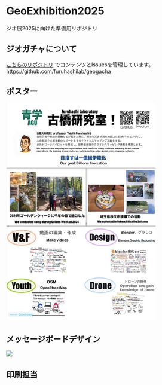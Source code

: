 # GeoExhibition2025
ジオ展2025に向けた準備用リポジトリ

## ジオガチャについて
[こちらのリポジトリ](https://github.com/furuhashilab/geogacha) でコンテンツとIssuesを管理しています。
https://github.com/furuhashilab/geogacha

## ポスター
<img src="https://github.com/furuhashilab/GeoExhibition2025/blob/main/%E7%A0%94%E7%A9%B6%E5%AE%A4%E7%B4%B9%E4%BB%8B%E3%83%9D%E3%82%B9%E3%82%BF%E3%83%BC.jpeg?raw=true" width="400" >

## メッセージボードデザイン
<img src="https://github.com/user-attachments/assets/44e73869-4052-495a-abe9-6b76422a2ba1" width="400" >

## 印刷担当

